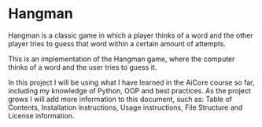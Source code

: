 # Hangman
Hangman is a classic game in which a player thinks of a word and the other player tries to guess that word within a certain amount of attempts.

This is an implementation of the Hangman game, where the computer thinks of a word and the user tries to guess it. 

In this project I will be using what I have learned in the AiCore course so far, including my knowledge of Python, OOP and best practices. As the project grows I will add more information to this document, such as: Table of Contents, Installation instructions, Usage instructions, File Structure and License information.
